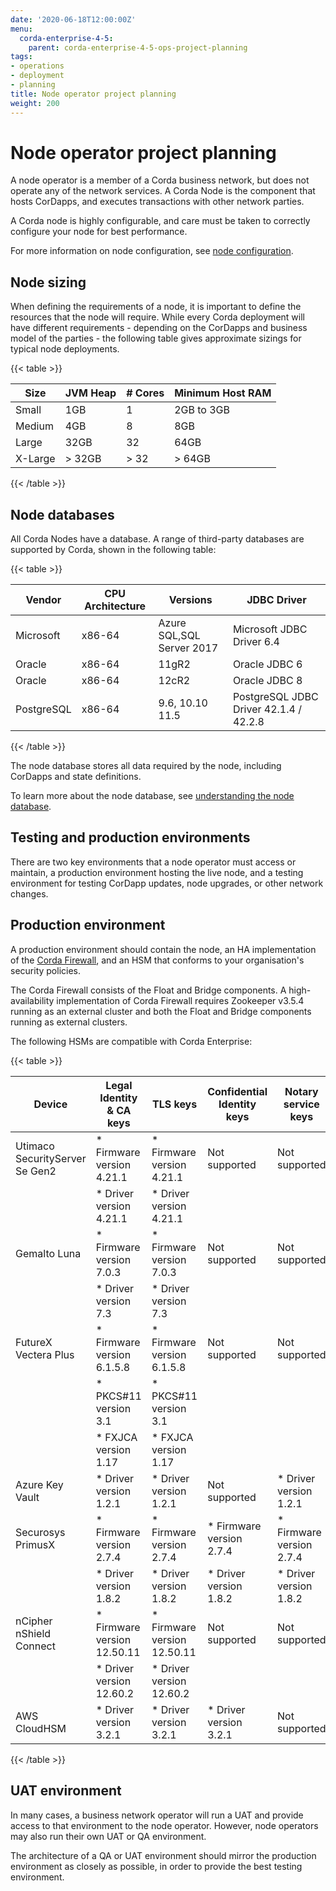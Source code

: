 ```yaml
---
date: '2020-06-18T12:00:00Z'
menu:
  corda-enterprise-4-5:
    parent: corda-enterprise-4-5-ops-project-planning
tags:
- operations
- deployment
- planning
title: Node operator project planning
weight: 200
---
```


# Node operator project planning

A node operator is a member of a Corda business network, but does not operate any of the network services. A Corda Node
is the component that hosts CorDapps, and executes transactions with other network parties.

A Corda node is highly configurable, and care must be taken to correctly configure your node for best performance.

For more information on node configuration, see [node configuration](../../node/setup/node-naming.md).

## Node sizing

When defining the requirements of a node, it is important to define the resources that the node will require. While every
Corda deployment will have different requirements - depending on the CorDapps and business model of the parties - the
following table gives approximate sizings for typical node deployments.

{{< table >}}

|Size|JVM Heap|# Cores|Minimum Host RAM|
|------------|---------|-------|----------------|
|Small|1GB|1|2GB to 3GB|
|Medium|4GB|8|8GB|
|Large|32GB|32|64GB|
|X-Large|> 32GB|> 32|> 64GB|

{{< /table >}}

## Node databases

All Corda Nodes have a database. A range of third-party databases are supported by Corda, shown in the following table:

{{< table >}}

|Vendor|CPU Architecture|Versions|JDBC Driver|
|-------------------------------|------------------|------------------|------------------------|
|Microsoft|x86-64|Azure SQL,SQL Server 2017|Microsoft JDBC Driver 6.4|
|Oracle|x86-64|11gR2|Oracle JDBC 6|
|Oracle|x86-64|12cR2|Oracle JDBC 8|
|PostgreSQL|x86-64|9.6, 10.10 11.5|PostgreSQL JDBC Driver 42.1.4 / 42.2.8|

{{< /table >}}

The node database stores all data required by the node, including CorDapps and state definitions.

To learn more about the node database, see [understanding the node database](../../node/operating/node-database.md).

## Testing and production environments

There are two key environments that a node operator must access or maintain, a production environment hosting the live
node, and a testing environment for testing CorDapp updates, node upgrades, or other network changes.

## Production environment

A production environment should contain the node, an HA implementation of the [Corda Firewall](../../node/corda-firewall-component.md),
and an HSM that conforms to your organisation's security policies.

The Corda Firewall consists of the Float and Bridge components. A high-availability implementation of Corda Firewall
requires Zookeeper v3.5.4 running as an external cluster and both the Float and Bridge components running as external clusters.

The following HSMs are compatible with Corda Enterprise:

{{< table >}}

|Device|Legal Identity & CA keys|TLS keys|Confidential Identity keys|Notary service keys|
|-------------------------------|----------------------------|----------------------------|----------------------------|--------------------------|
| Utimaco SecurityServer Se Gen2| * Firmware version 4.21.1  | * Firmware version 4.21.1  | Not supported              | Not supported            |
|                               | * Driver version 4.21.1    | * Driver version 4.21.1    |                            |                          |
| Gemalto Luna                  | * Firmware version 7.0.3   | * Firmware version 7.0.3   | Not supported              | Not supported            |
|                               | * Driver version 7.3       | * Driver version 7.3       |                            |                          |
| FutureX Vectera Plus          | * Firmware version 6.1.5.8 | * Firmware version 6.1.5.8 | Not supported              | Not supported            |
|                               | * PKCS#11 version 3.1      | * PKCS#11 version 3.1      |                            |                          |
|                               | * FXJCA version 1.17       | * FXJCA version 1.17       |                            |                          |
| Azure Key Vault               | * Driver version 1.2.1     | * Driver version 1.2.1     | Not supported              | * Driver version 1.2.1   |
| Securosys PrimusX             | * Firmware version 2.7.4   | * Firmware version 2.7.4   | * Firmware version 2.7.4   | * Firmware version 2.7.4 |
|                               | * Driver version 1.8.2     | * Driver version 1.8.2     | * Driver version 1.8.2     | * Driver version 1.8.2   |
| nCipher nShield Connect       | * Firmware version 12.50.11| * Firmware version 12.50.11| Not supported              | Not supported            |
|                               | * Driver version 12.60.2   | * Driver version 12.60.2   |                            |                          |
| AWS CloudHSM                  | * Driver version 3.2.1     | * Driver version 3.2.1     | * Driver version 3.2.1     | Not supported            |

{{< /table >}}

## UAT environment

In many cases, a business network operator will run a UAT and provide access to that environment to the node operator.
However, node operators may also run their own UAT or QA environment.

The architecture of a QA or UAT environment should mirror the production environment as closely as possible, in order to
provide the best testing environment.
